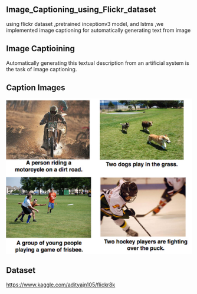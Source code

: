 ## Image_Captioning_using_Flickr_dataset
using flickr dataset ,pretrained inceptionv3 model, and lstms ,we implemented image captioning for automatically generating text from image
## Image Captioining
Automatically generating this textual description from an artificial system is the task of image captioning.
## Caption Images
![image](./caption_images.png)
## Dataset
https://www.kaggle.com/adityajn105/flickr8k
